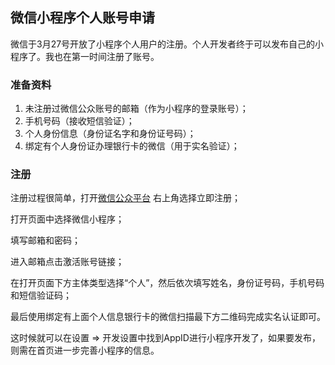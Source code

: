 ## 微信小程序个人账号申请

微信于3月27号开放了小程序个人用户的注册。个人开发者终于可以发布自己的小程序了。我也在第一时间注册了账号。

### 准备资料

1. 未注册过微信公众账号的邮箱（作为小程序的登录账号）；
2. 手机号码（接收短信验证）；
3. 个人身份信息（身份证名字和身份证号码）；
4. 绑定有个人身份证办理银行卡的微信（用于实名验证）；

### 注册

注册过程很简单，打开[微信公众平台](https://mp.weixin.qq.com) 右上角选择立即注册；

打开页面中选择微信小程序；

填写邮箱和密码；

进入邮箱点击激活账号链接；

在打开页面下方主体类型选择“个人”，然后依次填写姓名，身份证号码，手机号码和短信验证码；

最后使用绑定有上面个人信息银行卡的微信扫描最下方二维码完成实名认证即可。

这时候就可以在设置 => 开发设置中找到AppID进行小程序开发了，如果要发布，则需在首页进一步完善小程序的信息。